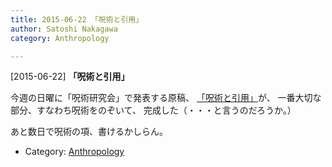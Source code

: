 ```yaml
---
title: 2015-06-22 「呪術と引用」
author: Satoshi Nakagawa
category: Anthropology

---
```


[2015-06-22] **「呪術と引用」** 

 今週の日曜に「呪術研究会」で発表する原稿、
[「呪術と引用」](/~satoshi/anthrop/works/articles/magic.html)が、
一番大切な部分、すなわち呪術をのぞいて、
完成した（・・・と言うのだろうか。）

 あと数日で呪術の項、書けるかしらん。

- Category: [Anthropology](https://merapano.github.io/categories.html#Anthropology)

